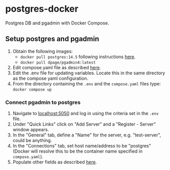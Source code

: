# postgres-docker
Postgres DB and pgadmin with Docker Compose.

## Setup postgres and pgadmin
1. Obtain the following images:
    - `docker pull postgres:14.5` following instructions [here](https://www.docker.com/blog/how-to-use-the-postgres-docker-official-image/).
    - `docker pull dpage/pgadmin4:latest`
2. Edit compose.yaml file as described [here](https://github.com/docker/awesome-compose/tree/master/postgresql-pgadmin).
4. Edit the .env file for updating variables. Locate this in the same directory as the compose yaml configuration.
5. From the directory containing the `.env` and the `compose.yaml` files type: `docker compose up`

### Connect pgadmin to postgres
1. Navigate to [localhost:5050](http://localhost:5050) and log in using the criteria set in the `.env` file.
2. Under "Quick Links" click on "Add Server" and a "Register - Server" window appears.
3. In the "General" tab, define a "Name" for the server, e.g. "test-server", could be anything.
4. In the "Connections" tab, set host name/address to be "postgres" (Docker will resolve this to be the container name specified in `compose.yaml`).
5. Populate other fields as described [here](https://github.com/docker/awesome-compose/tree/master/postgresql-pgadmin#add-postgres-database-to-pgadmin).
